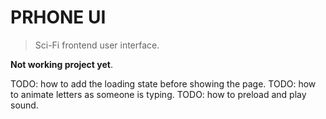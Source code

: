 # PRHONE UI
> Sci-Fi frontend user interface.

**Not working project yet**.

TODO: how to add the loading state before showing the page.
TODO: how to animate letters as someone is typing.
TODO: how to preload and play sound.
